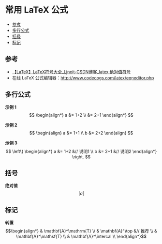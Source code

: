 常用 LaTeX 公式
===

- [参考](#参考)
- [多行公式](#多行公式)
- [括号](#括号)
- [标记](#标记)

## 参考
- [【LaTeX】LaTeX符号大全_Ljnoit-CSDN博客_latex 绝对值符号](https://blog.csdn.net/ljnoit/article/details/104264753)
- 在线 LaTeX 公式编辑器：http://www.codecogs.com/latex/eqneditor.php

## 多行公式

**示例 1**
$$
\begin{align*}
 a &= 1+2 \\ 
   &= 2+1
\end{align*}
$$

**示例 2**
$$
\begin{align}
 a &= 1+1 \\ 
 b &= 2+2
\end{align}
$$

**示例 3**
$$
\left\{
    \begin{align*}
    a &= 1+2 &// 说明1  \\ 
    b &= 2+1 &// 说明2
    \end{align*}
\right.
$$

## 括号

**绝对值**
$$
\left | a \right |
$$

## 标记

**转置**
$$\begin{align*}
& \mathbf{A}^\mathrm{T}                 \\
& \mathbf{A}^\top           &// 推荐     \\
& \mathbf{A}^\mathsf{T}                 \\
& \mathbf{A}^\intercal                  \\
\end{align*}$$
